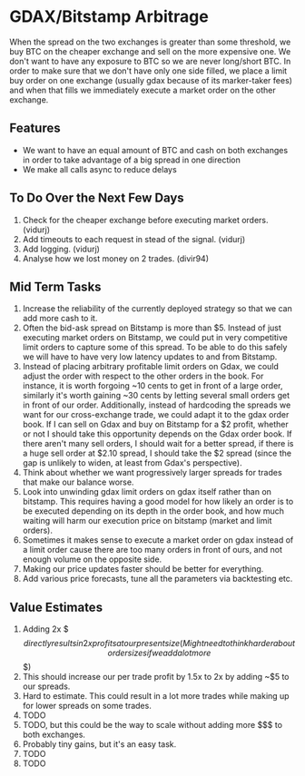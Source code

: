 # GDAX/Bitstamp Arbitrage
When the spread on the two exchanges is greater than some threshold, we buy BTC on the cheaper exchange and sell on the more expensive one. We don't want to have any exposure to BTC so we are never long/short BTC. In order to make sure that we don't have only one side filled, we place a limit buy order on one exchange (usually gdax because of its marker-taker fees) and when that fills we immediately execute a market order on the other exchange.

## Features
- We want to have an equal amount of BTC and cash on both exchanges in order to take advantage of a big spread in one direction
- We make all calls async to reduce delays

## To Do Over the Next Few Days

1. Check for the cheaper exchange before executing market orders. (vidurj)
2. Add timeouts to each request in stead of the signal. (vidurj)
3. Add logging. (vidurj)
4. Analyse how we lost money on 2 trades. (divir94)

## Mid Term Tasks

1. Increase the reliability of the currently deployed strategy so that we can add more cash to it.
2. Often the bid-ask spread on Bitstamp is more than $5. Instead of just executing market orders on Bitstamp, we could put in very competitive limit orders to capture some of this spread. To be able to do this safely we will have to have very low latency updates to and from Bitstamp.
3. Instead of placing arbitrary profitable limit orders on Gdax, we could adjust the order with respect to the other orders in the book. For instance, it is worth forgoing ~10 cents to get in front of a large order, similarly it's worth gaining ~30 cents by letting several small orders get in front of our order. Additionally, instead of hardcoding the spreads we want for our cross-exchange trade, we could adapt it to the gdax order book. If I can sell on Gdax and buy on Bitstamp for a $2 profit, whether or not I should take this opportunity depends on the Gdax order book. If there aren't many sell orders, I should wait for a better spread, if there is a huge sell order at $2.10 spread, I should take the $2 spread (since the gap is unlikely to widen, at least from Gdax's perspective).
4. Think about whether we want progressively larger spreads for trades that make our balance worse.
5. Look into unwinding gdax limit orders on gdax itself rather than on bitstamp. This requires having a good model for how likely an order is to be executed depending on its depth in the order book, and how much waiting will harm our execution price on bitstamp (market and limit orders).
6. Sometimes it makes sense to execute a market order on gdax instead of a limit order cause there are too many orders in front of ours, and not enough volume on the opposite side.
7. Making our price updates faster should be better for everything.
8. Add various price forecasts, tune all the parameters via backtesting etc.

## Value Estimates

1. Adding 2x $$$ directly results in 2x profits at our present size (Might need to think harder about order sizes if we add a lot more $$$)
2. This should increase our per trade profit by 1.5x to 2x by adding ~$5 to our spreads.
3. Hard to estimate. This could result in a lot more trades while making up for lower spreads on some trades.
4. TODO
5. TODO, but this could be the way to scale without adding more $$$ to both exchanges.
6. Probably tiny gains, but it's an easy task.
7. TODO
8. TODO

